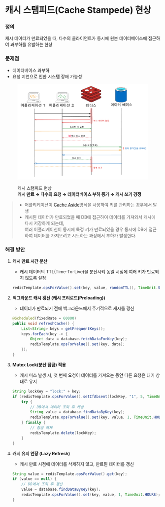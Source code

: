 # 캐시 스탬피드(Cache Stampede) 현상

### **정의**

캐시 데이터가 만료되었을 때, 다수의 클라이언트가 동시에 원본 데이터베이스에 접근하여 과부하를 유발하는 현상

### **문제점**

* 데이터베이스 과부하
* 요청 지연으로 인한 시스템 장애 가능성

<figure><img src="../.gitbook/assets/image.png" alt=""><figcaption><p>캐시 스탬피드 현상<br><strong>캐시 만료 → 다수의 요청 → 데이터베이스 부하 증가 → 캐시 쓰기 경쟁</strong></p></figcaption></figure>

> * 어플리케이션이 [Cache Aside](rediscache.md#cache-aside)방식을 사용하여 키를 관리하는 경우에서  발생
> * 캐시된 데이터가 만료되었을 때 DB에 접근하여 데이터를 가져와서 캐시에 다시 저장하게 되는데, \
>   여러 어플리케이션이 동시에 특정 키가 만료되었을 경우 동시에 DB에 접근하여 데이터를 가져오려고 시도하는 과정에서 부하가 발생한다.

### **해결 방안**

1.  **캐시 만료 시간 분산**

    * 캐시 데이터의 TTL(Time-To-Live)을 분산시켜 동일 시점에 여러 키가 만료되지 않도록 설정

    ```java
    redisTemplate.opsForValue().set(key, value, randomTTL(), TimeUnit.SECONDS);
    ```
2.  **백그라운드 캐시 갱신 (캐시 프리로드(Preloading))**

    * 데이터가 만료되기 전에 백그라운드에서 주기적으로 캐시를 갱신

    ```java
    @Scheduled(fixedRate = 60000)
    public void refreshCache() {
        List<String> keys = getFrequentKeys();
        keys.forEach(key -> {
            Object data = database.fetchDataForKey(key);
            redisTemplate.opsForValue().set(key, data);
        });
    }
    ```
3.  **Mutex Lock(분산 잠금) 적용**

    * 캐시 미스 발생 시, 첫 번째 요청이 데이터를 가져오는 동안 다른 요청은 대기 상태로 유지

    ```java
    String lockKey = "lock:" + key;
    if (redisTemplate.opsForValue().setIfAbsent(lockKey, "1", 5, TimeUnit.SECONDS)) {
        try {
            // DB에서 데이터 조회 후 캐싱
            String value = database.findDataByKey(key);
            redisTemplate.opsForValue().set(key, value, 1, TimeUnit.HOURS);
        } finally {
            // 잠금 해제
            redisTemplate.delete(lockKey);
        }
    }

    ```
4.  **캐시 유지 연장 (Lazy Refresh)**

    * 캐시 만료 시점에 데이터를 삭제하지 않고, 만료된 데이터를 갱신

    ```java
    String value = redisTemplate.opsForValue().get(key);
    if (value == null) {
        // DB에서 조회 후 갱신
        value = database.findDataByKey(key);
        redisTemplate.opsForValue().set(key, value, 1, TimeUnit.HOURS);
    }
    ```

